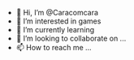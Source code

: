 - 👋 Hi, I’m @Caracomcara
- 👀 I’m interested in games
- 🌱 I’m currently learning 
- 💞️ I’m looking to collaborate on ...
- 📫 How to reach me ...

<!---
Caracomcara/Caracomcara is a ✨ special ✨ repository because its `README.md` (this file) appears on your GitHub profile.
You can click the Preview link to take a look at your changes.
--->
